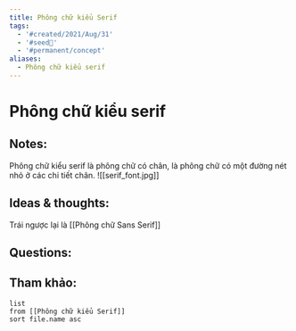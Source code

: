 ```yaml
---
title: Phông chữ kiểu Serif
tags:
  - '#created/2021/Aug/31'
  - '#seed🥜'
  - '#permanent/concept'
aliases:
  - Phông chữ kiểu serif
---
```

# Phông chữ kiểu serif

## Notes:
Phông chữ kiểu serif là phông chữ có chân, là phông chữ có một đường nét nhỏ ở các chi tiết chân.
![[serif_font.jpg]]


## Ideas & thoughts:
Trái ngược lại là [[Phông chữ Sans Serif]]

## Questions:


## Tham khảo:
```dataview
list
from [[Phông chữ kiểu Serif]]
sort file.name asc
```